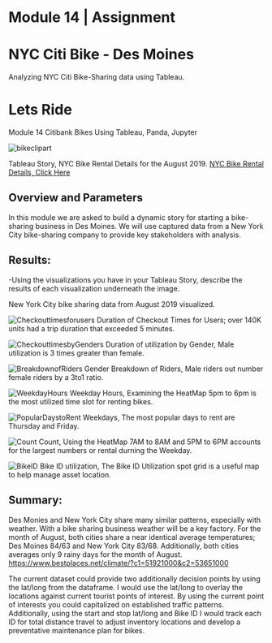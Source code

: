 # Module 14 | Assignment
# NYC Citi Bike - Des Moines

Analyzing NYC Citi Bike-Sharing data using Tableau.

# Lets Ride

Module 14 Citibank Bikes
Using Tableau, Panda, Jupyter

![bikeclipart](https://github.com/JimmyJ-D/BikeSharing/blob/main/images/bikeclipart.png)

Tableau Story, NYC Bike Rental Details for the August 2019. [NYC Bike Rental Details, Click Here](https://public.tableau.com/profile/jimmy.jordan#!/vizhome/UpdatedChallengeModule14/NYCBikeDetails?publish=yes)

## Overview and Parameters

In this module we are asked to build a dynamic story for starting a bike-sharing business in Des Moines. We will use  captured data from a New York City bike-sharing company to provide key stakeholders with analysis.

## Results:
-Using the visualizations you have in your Tableau Story, describe the results of each visualization underneath the image.

New York City bike sharing data from August 2019 visualized.


![Checkouttimesforusers](https://github.com/JimmyJ-D/BikeSharing/blob/main/images/checkouttimesforusers.png)  Duration of Checkout Times for Users; over 140K units had a trip duration that exceeded 5 minutes. 

![CheckouttimesbyGenders](https://github.com/JimmyJ-D/BikeSharing/blob/main/images/CheckouttimesbyGenders.png) Duration of utilization by Gender, Male utilization is 3 times greater than female. 

![BreakdownofRiders](https://github.com/JimmyJ-D/BikeSharing/blob/main/images/BreakdownofRiders.png) Gender Breakdown of Riders, Male riders out number female riders by a 3to1 ratio. 

![WeekdayHours](https://github.com/JimmyJ-D/BikeSharing/blob/main/images/WeekdayHours.png) Weekday Hours, Examining the HeatMap 5pm to 6pm is the most utilized time slot for renting bikes. 

![PopularDaystoRent](https://github.com/JimmyJ-D/BikeSharing/blob/main/images/PopularDaystoRent.png) Weekdays, The most popular days to rent are Thursday and Friday. 

![Count](https://github.com/JimmyJ-D/BikeSharing/blob/main/images/Count.png) Count, Using the HeatMap 7AM to 8AM and 5PM to 6PM accounts for the largest numbers or rental durning the Weekday.

![BikeID](https://github.com/JimmyJ-D/BikeSharing/blob/main/images/BikeID.png) Bike ID utilization, The Bike ID Utilization spot grid is a useful map to help manage asset location. 


## Summary:
Des Monies and New York City share many similar patterns, especially with weather. With a bike sharing business weather will be a key factory. For the month of August, both cities share a near identical average temperatures; Des Moines 84/63 and New York City 83/68. Additionally, both cities averages only 9 rainy days for the month of August. https://www.bestplaces.net/climate/?c1=51921000&c2=53651000

The current dataset could provide two additionally decision points by using the lat/long from the dataframe.  I would use the lat/long to overlay the locations against current tourist points of interest. By using the current point of interests you could capitalized on established traffic patterns.  Additionally, using the start and stop lat/long and Bike ID I would track each ID for total distance travel to adjust inventory locations and develop a preventative maintenance plan for bikes.
